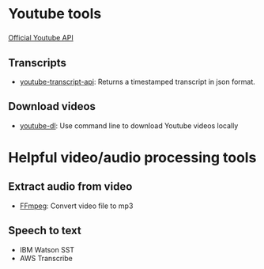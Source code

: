 # Youtube tools
###

[Official Youtube API](https://developers.google.com/youtube/v3)


## Transcripts
- [youtube-transcript-api](https://pypi.org/project/youtube-transcript-api/): Returns a timestamped transcript in json format. 

## Download videos
- [youtube-dl](https://github.com/ytdl-org/youtube-dl): Use command line to download Youtube videos locally 



# Helpful video/audio processing tools
###

## Extract audio from video
- [FFmpeg](https://ffmpeg.org/download.html): Convert video file to mp3 

## Speech to text

- IBM Watson SST
- AWS Transcribe
